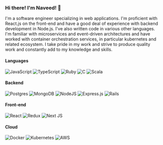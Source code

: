 ### Hi there! I'm Naveed! 👋

I'm a software engineer specializing in web applications. I'm proficient with React.js on the front-end and have a good deal of experience with backend development in Node.js. I've also written code in various other languages. I'm familiar with microservices and event-driven architectures and have worked with container orchestration services, in particular kubernetes and related ecosystem. I take pride in my work and strive to produce quality work and constantly add to my knowledge and skills.

#### Languages
<img alt="JavaScript" src="https://img.shields.io/badge/javascript-%23323330.svg?&style=for-the-badge&logo=javascript&logoColor=%23F7DF1E"/> <img alt="TypeScript" src="https://img.shields.io/badge/typescript-%23007ACC.svg?&style=for-the-badge&logo=typescript&logoColor=white"/> <img alt="Ruby" src="https://img.shields.io/badge/ruby-%23CC342D.svg?&style=for-the-badge&logo=ruby&logoColor=white"/> <img alt="C" src="https://img.shields.io/badge/c-%2300599C.svg?&style=for-the-badge&logo=c&logoColor=white"/> <img alt="Scala" src="https://img.shields.io/badge/scala-%23DC322F.svg?&style=for-the-badge&logo=scala&logoColor=white"/>

#### Backend
<img alt="Postgres" src ="https://img.shields.io/badge/postgres-%23316192.svg?&style=for-the-badge&logo=postgresql&logoColor=white"/> <img alt="MongoDB" src ="https://img.shields.io/badge/MongoDB-%234ea94b.svg?&style=for-the-badge&logo=mongodb&logoColor=white"/> <img alt="NodeJS" src="https://img.shields.io/badge/node.js-%2343853D.svg?&style=for-the-badge&logo=node.js&logoColor=white"/> <img alt="Express.js" src="https://img.shields.io/badge/express.js-%23404d59.svg?&style=for-the-badge"/> <img alt="Rails" src="https://img.shields.io/badge/rails-%23CC0000.svg?&style=for-the-badge&logo=ruby-on-rails&logoColor=white"/>

#### Front-end
<img alt="React" src="https://img.shields.io/badge/react-%2320232a.svg?&style=for-the-badge&logo=react&logoColor=%2361DAFB"/> <img alt="Redux" src="https://img.shields.io/badge/redux-%23593d88.svg?&style=for-the-badge&logo=redux&logoColor=white"/> <img alt="Next JS" src="https://img.shields.io/badge/nextjs-%23000000.svg?&style=for-the-badge&logo=next.js&logoColor=white"/>

#### Cloud
<img alt="Docker" src="https://img.shields.io/badge/docker-%230db7ed.svg?&style=for-the-badge&logo=docker&logoColor=white"/> <img alt="Kubernetes" src="https://img.shields.io/badge/kubernetes-%23326ce5.svg?&style=for-the-badge&logo=kubernetes&logoColor=white"/> <img alt="AWS" src="https://img.shields.io/badge/AWS-%23FF9900.svg?&style=for-the-badge&logo=amazon-aws&logoColor=white"/>

